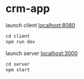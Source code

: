 # crm-app

launch client [localhost:8080](localhost:8080)

```js
cd client
npm run dev
```

launch server [localhost:3000](localhost:3000)

```js
cd server
npm start
```
